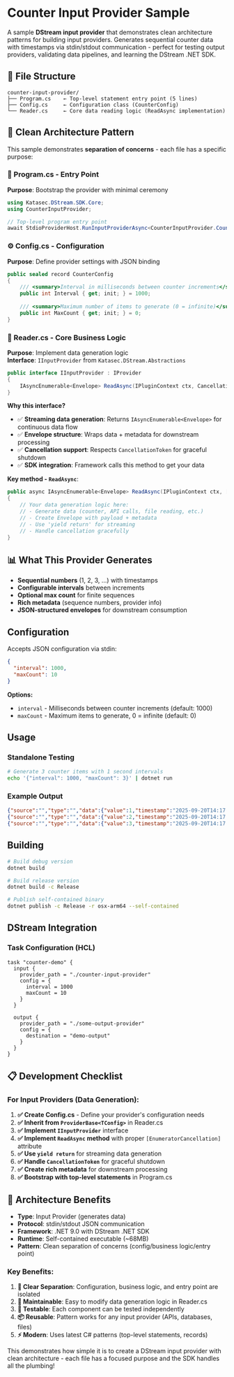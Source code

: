 # Counter Input Provider Sample

A sample **DStream input provider** that demonstrates clean architecture patterns for building input providers. Generates sequential counter data with timestamps via stdin/stdout communication - perfect for testing output providers, validating data pipelines, and learning the DStream .NET SDK.

## 📁 File Structure

```
counter-input-provider/
├── Program.cs    ← Top-level statement entry point (5 lines)
├── Config.cs     ← Configuration class (CounterConfig)
└── Reader.cs     ← Core data reading logic (ReadAsync implementation)
```

## 🎯 Clean Architecture Pattern

This sample demonstrates **separation of concerns** - each file has a specific purpose:

### 🚀 Program.cs - Entry Point
**Purpose**: Bootstrap the provider with minimal ceremony
```csharp
using Katasec.DStream.SDK.Core;
using CounterInputProvider;

// Top-level program entry point
await StdioProviderHost.RunInputProviderAsync<CounterInputProvider.CounterInputProvider, CounterInputProvider.CounterConfig>();
```

### ⚙️ Config.cs - Configuration
**Purpose**: Define provider settings with JSON binding
```csharp
public sealed record CounterConfig
{
    /// <summary>Interval in milliseconds between counter increments</summary>
    public int Interval { get; init; } = 1000;
    
    /// <summary>Maximum number of items to generate (0 = infinite)</summary>
    public int MaxCount { get; init; } = 0;
}
```

### 🔧 Reader.cs - Core Business Logic
**Purpose**: Implement data generation logic  
**Interface**: `IInputProvider` from `Katasec.DStream.Abstractions`

```csharp
public interface IInputProvider : IProvider
{
    IAsyncEnumerable<Envelope> ReadAsync(IPluginContext ctx, CancellationToken ct);
}
```

**Why this interface?**
- ✅ **Streaming data generation**: Returns `IAsyncEnumerable<Envelope>` for continuous data flow
- ✅ **Envelope structure**: Wraps data + metadata for downstream processing
- ✅ **Cancellation support**: Respects `CancellationToken` for graceful shutdown
- ✅ **SDK integration**: Framework calls this method to get your data

**Key method - `ReadAsync`**:
```csharp
public async IAsyncEnumerable<Envelope> ReadAsync(IPluginContext ctx, [EnumeratorCancellation] CancellationToken ct)
{
    // Your data generation logic here:
    // - Generate data (counter, API calls, file reading, etc.)
    // - Create Envelope with payload + metadata  
    // - Use 'yield return' for streaming
    // - Handle cancellation gracefully
}
```

## 📊 What This Provider Generates

- **Sequential numbers** (1, 2, 3, ...) with timestamps
- **Configurable intervals** between increments
- **Optional max count** for finite sequences
- **Rich metadata** (sequence numbers, provider info)
- **JSON-structured envelopes** for downstream consumption

## Configuration

Accepts JSON configuration via stdin:

```json
{
  "interval": 1000,
  "maxCount": 10
}
```

**Options:**
- `interval` - Milliseconds between counter increments (default: 1000)
- `maxCount` - Maximum items to generate, 0 = infinite (default: 0)

## Usage

### Standalone Testing

```bash
# Generate 3 counter items with 1 second intervals
echo '{"interval": 1000, "maxCount": 3}' | dotnet run
```

### Example Output

```json
{"source":"","type":"","data":{"value":1,"timestamp":"2025-09-20T14:17:11.800128+00:00"},"metadata":{"seq":1,"source":"counter-input-provider","interval_ms":1000}}
{"source":"","type":"","data":{"value":2,"timestamp":"2025-09-20T14:17:12.840258+00:00"},"metadata":{"seq":2,"source":"counter-input-provider","interval_ms":1000}}
{"source":"","type":"","data":{"value":3,"timestamp":"2025-09-20T14:17:13.841851+00:00"},"metadata":{"seq":3,"source":"counter-input-provider","interval_ms":1000}}
```

## Building

```bash
# Build debug version
dotnet build

# Build release version  
dotnet build -c Release

# Publish self-contained binary
dotnet publish -c Release -r osx-arm64 --self-contained
```

## DStream Integration

### Task Configuration (HCL)

```hcl
task "counter-demo" {
  input {
    provider_path = "./counter-input-provider"
    config = {
      interval = 1000
      maxCount = 10
    }
  }
  
  output {
    provider_path = "./some-output-provider"
    config = {
      destination = "demo-output"
    }
  }
}
```

## 📋 Development Checklist

### For Input Providers (Data Generation):

1. **✅ Create Config.cs** - Define your provider's configuration needs
2. **✅ Inherit from `ProviderBase<TConfig>`** in Reader.cs
3. **✅ Implement `IInputProvider`** interface
4. **✅ Implement `ReadAsync` method** with proper `[EnumeratorCancellation]` attribute
5. **✅ Use `yield return`** for streaming data generation
6. **✅ Handle `CancellationToken`** for graceful shutdown
7. **✅ Create rich metadata** for downstream processing
8. **✅ Bootstrap with top-level statements** in Program.cs

## 🎯 Architecture Benefits

- **Type**: Input Provider (generates data)
- **Protocol**: stdin/stdout JSON communication  
- **Framework**: .NET 9.0 with DStream .NET SDK
- **Runtime**: Self-contained executable (~68MB)
- **Pattern**: Clean separation of concerns (config/business logic/entry point)

### Key Benefits:
1. **🧩 Clear Separation**: Configuration, business logic, and entry point are isolated
2. **🔧 Maintainable**: Easy to modify data generation logic in Reader.cs
3. **🧪 Testable**: Each component can be tested independently
4. **📦 Reusable**: Pattern works for any input provider (APIs, databases, files)
5. **⚡ Modern**: Uses latest C# patterns (top-level statements, records)

This demonstrates how simple it is to create a DStream input provider with clean architecture - each file has a focused purpose and the SDK handles all the plumbing!
